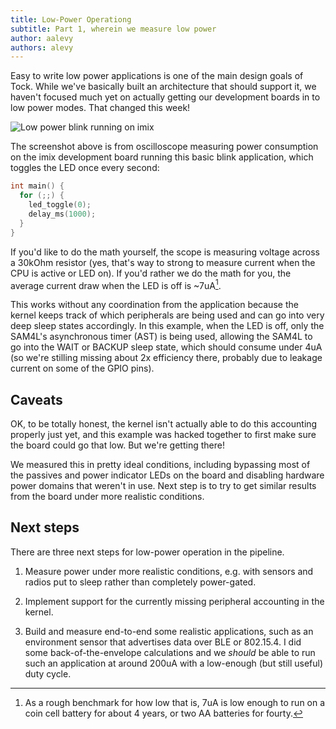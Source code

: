 ```yaml
---
title: Low-Power Operationg
subtitle: Part 1, wherein we measure low power
author: aalevy
authors: alevy
---
```


Easy to write low power applications is one of the main design goals of Tock.
While we've basically built an architecture that should support it, we haven't
focused much yet on actually getting our development boards in to low power
modes. That changed this week!

![Low power blink running on imix](/assets/2017/06/imix-lowpower.png "Low power blink running on imix")

The screenshot above is from oscilloscope measuring power consumption on the
imix development board running this basic blink application, which toggles the
LED once every second:

```c
int main() {
  for (;;) {
    led_toggle(0);
    delay_ms(1000);
  }
}
```

If you'd like to do the math yourself, the scope is measuring voltage across a
30kOhm resistor (yes, that's way to strong to measure current when the CPU is
active or LED on). If you'd rather we do the math for you, the average current
draw when the LED is off is ~7uA[^sevenua].

This works without any coordination from the application because the kernel
keeps track of which peripherals are being used and can go into very deep sleep
states accordingly. In this example, when the LED is off, only the SAM4L's
asynchronous timer (AST) is being used, allowing the SAM4L to go into the WAIT
or BACKUP sleep state, which should consume under 4uA (so we're stilling
missing about 2x efficiency there, probably due to leakage current on some of
the GPIO pins).

## Caveats

OK, to be totally honest, the kernel isn't actually able to do this accounting
properly just yet, and this example was hacked together to first make sure the
board could go that low. But we're getting there!

We measured this in pretty ideal conditions, including bypassing most of the
passives and power indicator LEDs on the board and disabling hardware power
domains that weren't in use. Next step is to try to get similar results from
the board under more realistic conditions.

## Next steps

There are three next steps for low-power operation in the pipeline.

  1. Measure power under more realistic conditions, e.g. with sensors and
     radios put to sleep rather than completely power-gated.

  2. Implement support for the currently missing peripheral accounting in the kernel.

  3. Build and measure end-to-end some realistic applications, such as an
     environment sensor that advertises data over BLE or 802.15.4. I did some
     back-of-the-envelope calculations and we _should_ be able to run such an
     application at around 200uA with a low-enough (but still useful) duty
     cycle.

[^sevenua]: As a rough benchmark for how low that is, 7uA is low enough to run on a coin cell battery for about 4 years, or two AA batteries for fourty.

